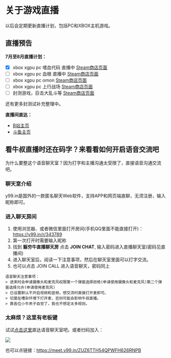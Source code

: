 # 关于游戏直播

以后会定期更新直播计划，包括PC和XBOX主机游戏。

## 直播预告

**7月至8月直播计划：**

- [x] xbox xgpu pc 嗜血代码 直播中 [Steam商店页面](https://store.steampowered.com/app/678960/CODE_VEIN/)
- [ ] xbox xgpu  pc  血根 直播中 [Steam商店页面](https://store.steampowered.com/app/820540/Bloodroots/)
- [ ] xbox xgpu  pc omon [Steam商店页面](https://store.steampowered.com/app/969760/Omno/)
- [ ] xbox xgpu  pc 上行战场 [Steam商店页面](https://store.steampowered.com/app/979690/__The_Ascent/)
- [ ] 封测游戏，巨击大乱斗等 [Steam商店页面](https://store.steampowered.com/app/1546400/GigaBash/)

还有更多封测试补充整理中。

**直播间直达：**

- [B站主页](https://live.bilibili.com/22855472)
- [斗鱼主页](https://www.douyu.com/9865870)

## 看牛叔直播时还在码字？来看看如何开启语音交流吧

为什么要整这个语音聊天室？因为打字和主播沟通太受限了，直接语音沟通交流吧。

### 聊天室介绍

y99.in是国外的一款匿名聊天Web软件，支持APP和网页端直聊，无须注册，输入昵称即可。

### 进入聊天房间

1. 使用浏览器、或者微信里面打开房间(手机QQ里面不能直接打开)： https://y99.in/r/343789
2. 第一次打开时需要输入昵称
3. 找到 **觞穷牛直播聊天房** 点击 **JOIN CHAT**, 输入密码进入直播聊天室(密码见直播间)
4. 进入聊天室后，阅读一下注意事项，然后在聊天室里面可以打字交流。
5. 也可以点击 JOIN CALL 进入语音聊天，密码同上

```NOTE
语音聊天注意事项：
> 进来时会申请摄像头和麦克风权限第一个弹窗选择拒绝(申请使用摄像头和麦克风)第二个弹窗选择允许(申请使用麦克风)
> 已设置默认不开启视频和音频，想交流时直接打开麦即可。
> 切莫在嘈杂环境下打开麦，否则可能会影响牛叔直播。
> 靠各位小牛羔子自觉了，我也不想定太多规则。
```

### 太麻烦？这里有老板键

试试[点击这里](https://meet.y99.in/ZUZ6TTH54QPWFH626RNPB)直达语音聊天室吧。或者扫码加入：

![](../../assets/my-img/qrcode_meet.y99.in.png)

也可以点链接：https://meet.y99.in/ZUZ6TTH54QPWFH626RNPB